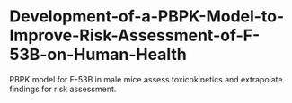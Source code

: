# Development-of-a-PBPK-Model-to-Improve-Risk-Assessment-of-F-53B-on-Human-Health
PBPK model for F-53B in male mice assess toxicokinetics and extrapolate findings for risk assessment. 
